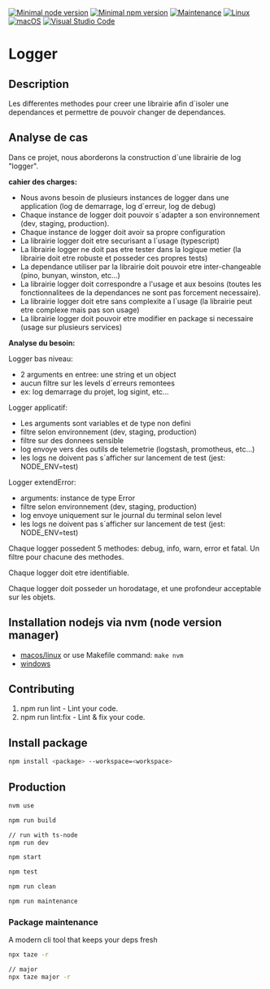 [![Minimal node version](https://img.shields.io/static/v1?label=node&message=%3E=18.15&logo=node.js&color)](https://nodejs.org/about/releases/)
[![Minimal npm version](https://img.shields.io/static/v1?label=npm&message=%3E=8.5.5&logo=npm&color)](https://github.com/npm/cli/releases)
[![Maintenance](https://img.shields.io/badge/Maintained%3F-yes-green.svg)](https://GitHub.com/stephen-shopopop/node-ts/graphs/commit-activity)
[![Linux](https://svgshare.com/i/Zhy.svg)](https://svgshare.com/i/Zhy.svg)
[![macOS](https://svgshare.com/i/ZjP.svg)](https://svgshare.com/i/ZjP.svg)
[![Visual Studio Code](https://img.shields.io/badge/--007ACC?logo=visual%20studio%20code&logoColor=ffffff)](https://code.visualstudio.com/)

# Logger

## Description

Les differentes methodes pour creer une librairie afin d´isoler une dependances et permettre de pouvoir changer de dependances.

## Analyse de cas

Dans ce projet, nous aborderons la construction d´une librairie de log "logger".

__cahier des charges:__

- Nous avons besoin de plusieurs instances de logger dans une application (log de demarrage, log d´erreur, log de debug)
- Chaque instance de logger doit pouvoir s´adapter a son environnement (dev, staging, production).
- Chaque instance de logger doit avoir sa propre configuration
- La librairie logger doit etre securisant a l´usage (typescript)
- La librairie logger ne doit pas etre tester dans la logique metier (la librairie doit etre robuste et posseder ces propres tests)
- La dependance utiliser par la librairie doit pouvoir etre inter-changeable (pino, bunyan, winston, etc...)
- La librairie logger doit correspondre a l'usage et aux besoins (toutes les fonctionnalitees de la dependances ne sont pas forcement necessaire).
- La librairie logger doit etre sans complexite a l´usage (la librairie peut etre complexe mais pas son usage)
- La librairie logger doit pouvoir etre modifier en package si necessaire (usage sur plusieurs services)

__Analyse du besoin:__

Logger bas niveau:

- 2 arguments en entree: une string et un object
- aucun filtre sur les levels d´erreurs remontees
- ex: log demarrage du projet, log sigint, etc...

Logger applicatif:

- Les arguments sont variables et de type non defini
- filtre selon environnement (dev, staging, production)
- filtre sur des donnees sensible
- log envoye vers des outils de telemetrie (logstash, promotheus, etc...)
- les logs ne doivent pas s´afficher sur lancement de test (jest: NODE_ENV=test)

Logger extendError:

- arguments: instance de type Error
- filtre selon environnement (dev, staging, production)
- log envoye uniquement sur le journal du terminal selon level
- les logs ne doivent pas s´afficher sur lancement de test (jest: NODE_ENV=test)

Chaque logger possedent 5 methodes: debug, info, warn, error et fatal. Un filtre pour chacune des methodes.

Chaque logger doit etre identifiable.

Chaque logger doit posseder un horodatage, et une profondeur acceptable sur les objets.

## Installation nodejs via nvm (node version manager)

- [macos/linux](https://github.com/nvm-sh/nvm) or use Makefile command: ```make nvm```
- [windows](https://github.com/coreybutler/nvm-windows)

## Contributing

1. npm run lint - Lint your code.
2. npm run lint:fix - Lint & fix your code.

## Install package

```bash
npm install <package> --workspace=<workspace>
```

## Production

```bash
nvm use

npm run build

// run with ts-node
npm run dev

npm start

npm test

npm run clean

npm run maintenance

```

### Package maintenance

A modern cli tool that keeps your deps fresh

```bash
npx taze -r

// major
npx taze major -r
```
